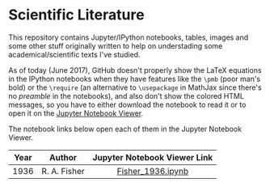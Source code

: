 # Scientific Literature

This repository contains Jupyter/IPython notebooks, tables, images and
some other stuff originally written to help on understading some
academical/scientific texts I've studied.

As of today (June 2017), GitHub doesn't properly show the LaTeX
equations in the IPython notebooks when they have features like the
`\pmb` (poor man's bold) or the `\require` (an alternative to
`\usepackage` in MathJax since there's no *preamble* in the
notebooks), and also don't show the colored HTML messages, so you
have to either download the notebook to read it or to open it on the
[Jupyter Notebook Viewer](http://nbviewer.jupyter.org).

The notebook links below open each of them in the Jupyter Notebook
Viewer.

|Year|Author|Jupyter Notebook Viewer Link|
|:-:|:-:|:-:|
|1936|R. A. Fisher|[Fisher_1936.ipynb]|

[Fisher_1936.ipynb]:
  http://nbviewer.jupyter.org/github/danilobellini/scientific-literature/blob/master/1936-Fisher/Fisher_1936.ipynb
